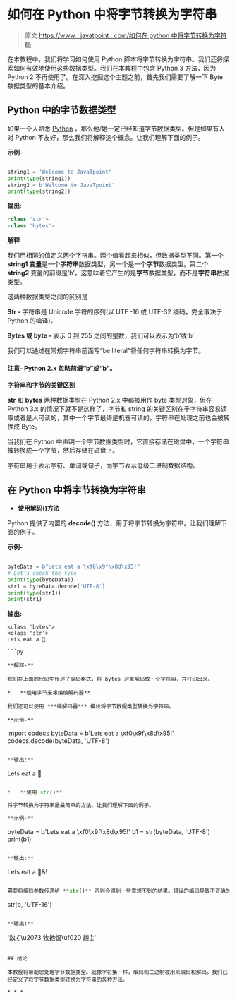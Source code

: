 # 如何在 Python 中将字节转换为字符串

> 原文:[https://www . javatpoint . com/如何在 python 中将字节转换为字符串](https://www.javatpoint.com/how-to-convert-bytes-to-string-in-python)

在本教程中，我们将学习如何使用 Python 脚本将字节转换为字符串。我们还将探索如何有效地使用这些数据类型。我们在本教程中包含 Python 3 方法，因为 Python 2 不再使用了。在深入挖掘这个主题之前，首先我们需要了解一下 Byte 数据类型的基本介绍。

## Python 中的字节数据类型

如果一个人熟悉 [Python](https://www.javatpoint.com/python-tutorial) ，那么他/她一定已经知道字节数据类型。但是如果有人对 Python 不友好，那么我们将解释这个概念。让我们理解下面的例子。

**示例-**

```py

string1 = 'Welcome to JavaTpoint'
print(type(string1))
string2 = b'Welcome to JavaTpoint'
print(type(string2))

```

**输出:**

```py
<class 'str'>
<class 'bytes'>

```

**解释**

我们用相同的值定义两个字符串。两个值看起来相似，但数据类型不同。第一个 **string1 变量**是一个**字符串**数据类型，另一个是一个**字节**数据类型。第二个 **string2** 变量的前缀是‘b’，这意味着它产生的是**字节**数据类型，而不是**字符串**数据类型。

这两种数据类型之间的区别是

**Str -** 字符串是 Unicode 字符的序列(以 UTF -16 或 UTF-32 编码，完全取决于 Python 的编译)。

**Bytes 或 byte -** 表示 0 到 255 之间的整数，我们可以表示为‘b’或‘b’

我们可以通过在常规字符串前面写“be literal”将任何字符串转换为字节。

#### 注意- Python 2.x 忽略前缀“b”或“b”。

**字符串和字节的关键区别**

**str** 和 **bytes** 两种数据类型在 Python 2.x 中都被用作 byte 类型对象，但在 Python 3.x 的情况下就不是这样了，字节和 string 的关键区别在于字符串容易读取或者是人可读的，其中一个字节最终是机器可读的，字符串在处理之前也会被转换成 Byte。

当我们在 Python 中声明一个字节数据类型时，它直接存储在磁盘中，一个字符串被转换成一个字节，然后存储在磁盘上。

字符串用于表示字符、单词或句子，而字节表示低级二进制数据结构。

## 在 Python 中将字节转换为字符串

*   **使用解码()方法**

Python 提供了内置的 **decode()** 方法，用于将字节转换为字符串。让我们理解下面的例子。

**示例-**

```py

byteData = b"Lets eat a \xf0\x9f\x8d\x95!"
# Let's check the type
print(type(byteData))
str1 = byteData.decode('UTF-8')
print(type(str1))
print(str1)

```

**输出:**

```
<class 'bytes'>
<class 'str'>
Lets eat a 🍕!

```py

**解释-**

我们在上面的代码中传递了编码格式，将 bytes 对象解码成一个字符串，并打印出来。

*   **使用字节来串编编解码器**

我们还可以使用 ***编解码器*** 模块将字节数据类型转换为字符串。

**示例-**

```

import codecs
byteData = b'Lets eat a \xf0\x9f\x8d\x95!'
codecs.decode(byteData, 'UTF-8')

```py

**输出:**

```
Lets eat a 🍕

```py

*   **使用 str()**

将字节转换为字符串是最简单的方法。让我们理解下面的例子。

**示例-**

```

byteData = b'Lets eat a \xf0\x9f\x8d\x95!'
b1 = str(byteData, 'UTF-8')
print(b1)

```py

**输出:**

```
Lets eat a 🍕&!

```py

需要将编码参数传递给 **str()** 否则会得到一些意想不到的结果。错误的编码导致不正确的输出。**例如-** 如果我们用 UTF-16 传递 **str()** 方法，会得到如下错误。

```

str(b, 'UTF-16') 

```py

**输出:**

```
'敌❴\u2073 牧扡愠\uf020 趟↕'

```

## 结论

本教程将帮助您处理字节数据类型。就像字符集一样，编码和二进制被用来编码和解码。我们已经定义了将字节数据类型转换为字符串的各种方法。

* * *